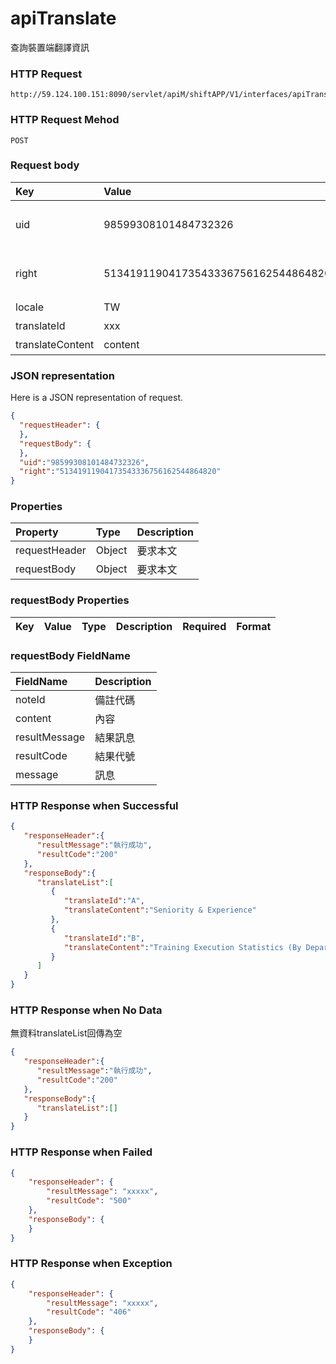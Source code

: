 # apiTranslate
查詢裝置端翻譯資訊

### HTTP Request
```
http://59.124.100.151:8090/servlet/apiM/shiftAPP/V1/interfaces/apiTranslate
```

### HTTP Request Mehod
```
POST
```

### Request body
| Key | Value | Type | Description |
|:----------|:-------------|:-----|:------------|
| uid | 98599308101484732326 | String | 需透過apiLogin取得
| right | 51341911904173543336756162544864820 | String | 需透過apiLogin取得 |
| locale | TW | String | 語系 |
| translateId | xxx | String | 翻譯對應ID |
| translateContent | content | String | 翻譯內文 |

### JSON representation
Here is a JSON representation of request.
```json
{
  "requestHeader": {
  },
  "requestBody": {
  },
  "uid":"98599308101484732326",
  "right":"51341911904173543336756162544864820"
}
```

### Properties
| Property | Type | Description |
|:---------|:-----|:------------|
| requestHeader | Object | 要求本文 |
| requestBody | Object | 要求本文 |

### requestBody Properties
| Key | Value | Type | Description | Required | Format |
|:----------|:-------------|:-----|:------------|:------------|:------------|

### requestBody FieldName
| FieldName | Description |
|:----------|:-------------|
| noteId | 備註代碼 |
| content | 內容 |
| resultMessage | 結果訊息 |
| resultCode | 結果代號 |
| message | 訊息 |


### HTTP Response when Successful
```json
{
   "responseHeader":{
      "resultMessage":"執行成功",
      "resultCode":"200"
   },
   "responseBody":{
      "translateList":[
         {
            "translateId":"A",
            "translateContent":"Seniority & Experience"
         },
         {
            "translateId":"B",
            "translateContent":"Training Execution Statistics (By Department)"
         }
      ]
   }
}
```

### HTTP Response when No Data
無資料translateList回傳為空 
```json
{
   "responseHeader":{
      "resultMessage":"執行成功",
      "resultCode":"200"
   },
   "responseBody":{
      "translateList":[]
   }
}
```

### HTTP Response when Failed
```json
{
    "responseHeader": {
        "resultMessage": "xxxxx",
        "resultCode": "500"
    },
    "responseBody": {
    }
}
```

### HTTP Response when Exception
```json
{
    "responseHeader": {
        "resultMessage": "xxxxx",
        "resultCode": "406"
    },
    "responseBody": {
    }
}
```
